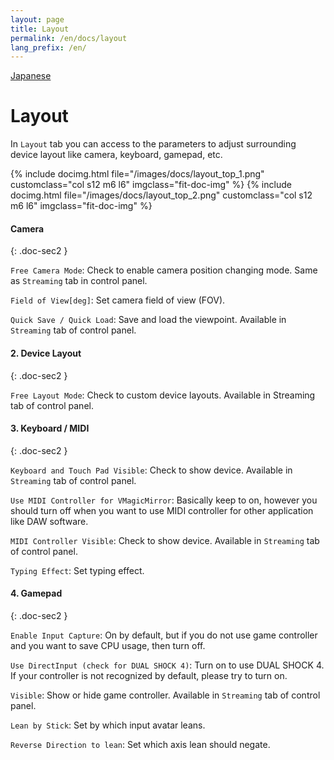 ```yaml
---
layout: page
title: Layout
permalink: /en/docs/layout
lang_prefix: /en/
---
```


[Japanese](../../docs/layout)

# Layout

In `Layout` tab you can access to the parameters to adjust surrounding device layout like camera, keyboard, gamepad, etc.

<div class="row">
{% include docimg.html file="/images/docs/layout_top_1.png" customclass="col s12 m6 l6" imgclass="fit-doc-img" %}
{% include docimg.html file="/images/docs/layout_top_2.png" customclass="col s12 m6 l6" imgclass="fit-doc-img" %}
</div>

#### Camera
{: .doc-sec2 }

`Free Camera Mode`: Check to enable camera position changing mode. Same as `Streaming` tab in control panel.

`Field of View[deg]`: Set camera field of view (FOV).

`Quick Save / Quick Load`: Save and load the viewpoint. Available in `Streaming` tab of control panel.

#### 2. Device Layout
{: .doc-sec2 }

`Free Layout Mode`: Check to custom device layouts. Available in Streaming tab of control panel.

#### 3. Keyboard / MIDI
{: .doc-sec2 }

`Keyboard and Touch Pad Visible`: Check to show device. Available in `Streaming` tab of control panel.

`Use MIDI Controller for VMagicMirror`: Basically keep to on, however you should turn off when you want to use MIDI controller for other application like DAW software.

`MIDI Controller Visible`: Check to show device. Available in `Streaming` tab of control panel.

`Typing Effect`: Set typing effect.


#### 4. Gamepad
{: .doc-sec2 }

`Enable Input Capture`: On by default, but if you do not use game controller and you want to save CPU usage, then turn off.

`Use DirectInput (check for DUAL SHOCK 4)`: Turn on to use DUAL SHOCK 4. If your controller is not recognized by default, please try to turn on.

`Visible`: Show or hide game controller. Available in `Streaming` tab of control panel.

`Lean by Stick`: Set by which input avatar leans.

`Reverse Direction to lean`: Set which axis lean should negate.
